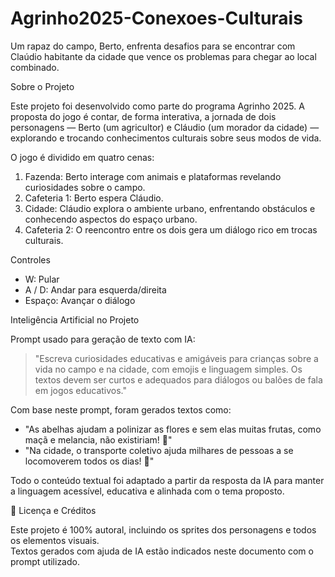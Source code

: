 # Agrinho2025-Conexoes-Culturais
Um rapaz do campo, Berto, enfrenta desafios para se encontrar com Claúdio habitante da cidade que vence os problemas para chegar ao local combinado.

Sobre o Projeto

Este projeto foi desenvolvido como parte do programa Agrinho 2025. A proposta do jogo é contar, de forma interativa, a jornada de dois personagens — Berto (um agricultor) e Cláudio (um morador da cidade) — explorando e trocando conhecimentos culturais sobre seus modos de vida.

O jogo é dividido em quatro cenas:
1. Fazenda: Berto interage com animais e plataformas revelando curiosidades sobre o campo.
2. Cafeteria 1: Berto espera Cláudio.
3. Cidade: Cláudio explora o ambiente urbano, enfrentando obstáculos e conhecendo aspectos do espaço urbano.
4. Cafeteria 2: O reencontro entre os dois gera um diálogo rico em trocas culturais.

Controles

- W: Pular
- A / D: Andar para esquerda/direita
- Espaço: Avançar o diálogo


Inteligência Artificial no Projeto

 Prompt usado para geração de texto com IA:

> "Escreva curiosidades educativas e amigáveis para crianças sobre a vida no campo e na cidade, com emojis e linguagem simples. Os textos devem ser curtos e adequados para diálogos ou balões de fala em jogos educativos."

Com base neste prompt, foram gerados textos como:
- "As abelhas ajudam a polinizar as flores e sem elas muitas frutas, como maçã e melancia, não existiriam! 🐝"
- "Na cidade, o transporte coletivo ajuda milhares de pessoas a se locomoverem todos os dias! 🚌"

Todo o conteúdo textual foi adaptado a partir da resposta da IA para manter a linguagem acessível, educativa e alinhada com o tema proposto.


📢 Licença e Créditos

Este projeto é 100% autoral, incluindo os sprites dos personagens e todos os elementos visuais.  
Textos gerados com ajuda de IA estão indicados neste documento com o prompt utilizado.


